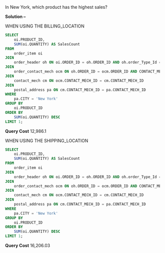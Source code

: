 In New York, which product has the highest sales?

**Solution –**


WHEN USING THE BILLING_LOCATION
```sql 
SELECT
    oi.PRODUCT_ID,
    SUM(oi.QUANTITY) AS SalesCount
FROM
    order_item oi
JOIN
    order_header oh ON oi.ORDER_ID = oh.ORDER_ID AND oh.order_Type_Id = 'SALES_ORDER'
JOIN
    order_contact_mech ocm ON oh.ORDER_ID = ocm.ORDER_ID AND CONTACT_MECH_PURPOSE_TYPE_ID = 'BILLING_LOCATION'
JOIN
    contact_mech cm ON ocm.CONTACT_MECH_ID = cm.CONTACT_MECH_ID 
JOIN
    postal_address pa ON cm.CONTACT_MECH_ID = pa.CONTACT_MECH_ID
WHERE
    pa.CITY = 'New York'
GROUP BY
    oi.PRODUCT_ID
ORDER BY
    SUM(oi.QUANTITY) DESC
LIMIT 1;
```

**Query Cost**
12,986.1

WHEN USING THE SHIPPING_LOCATION

```sql
SELECT
    oi.PRODUCT_ID,
    SUM(oi.QUANTITY) AS SalesCount
FROM
    order_item oi
JOIN
    order_header oh ON oi.ORDER_ID = oh.ORDER_ID AND oh.order_Type_Id = 'SALES_ORDER'
JOIN
    order_contact_mech ocm ON oh.ORDER_ID = ocm.ORDER_ID AND CONTACT_MECH_PURPOSE_TYPE_ID = 'SHIPPING_LOCATION'
JOIN
    contact_mech cm ON ocm.CONTACT_MECH_ID = cm.CONTACT_MECH_ID 
JOIN
    postal_address pa ON cm.CONTACT_MECH_ID = pa.CONTACT_MECH_ID
WHERE
    pa.CITY = 'New York'
GROUP BY
    oi.PRODUCT_ID
ORDER BY
    SUM(oi.QUANTITY) DESC
LIMIT 1;
```

**Query Cost**
16,206.03
